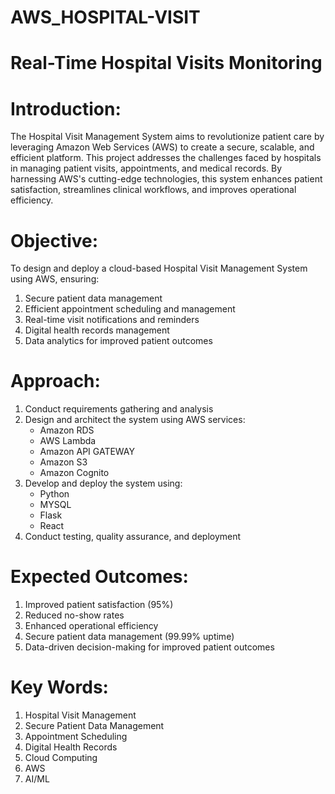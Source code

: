 # AWS_HOSPITAL-VISIT
# Real-Time Hospital Visits Monitoring

# Introduction:

The Hospital Visit Management System aims to revolutionize patient care by leveraging Amazon Web Services (AWS) to create a secure, scalable, and efficient platform. This project addresses the challenges faced by hospitals in managing patient visits, appointments, and medical records. By harnessing AWS's cutting-edge technologies, this system enhances patient satisfaction, streamlines clinical workflows, and improves operational efficiency.

# Objective:

To design and deploy a cloud-based Hospital Visit Management System using AWS, ensuring:

1. Secure patient data management
2. Efficient appointment scheduling and management
3. Real-time visit notifications and reminders
4. Digital health records management
5. Data analytics for improved patient outcomes

# Approach:

1. Conduct requirements gathering and analysis
2. Design and architect the system using AWS services:
    - Amazon RDS
    - AWS Lambda
    - Amazon API GATEWAY
    - Amazon S3
    - Amazon Cognito
3. Develop and deploy the system using:
    - Python
    - MYSQL
    - Flask
    - React
5. Conduct testing, quality assurance, and deployment

# Expected Outcomes:

1. Improved patient satisfaction (95%)
2. Reduced no-show rates 
3. Enhanced operational efficiency 
4. Secure patient data management (99.99% uptime)
5. Data-driven decision-making for improved patient outcomes

# Key Words:

1. Hospital Visit Management
2. Secure Patient Data Management
3. Appointment Scheduling
4. Digital Health Records
5. Cloud Computing
6. AWS
7. AI/ML
   





